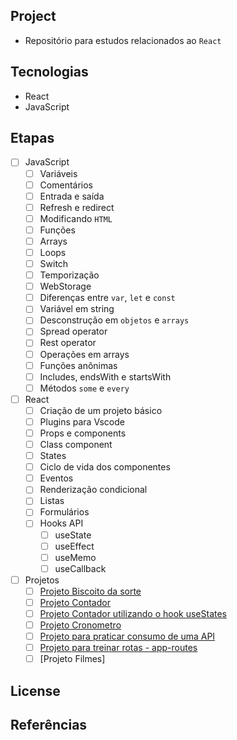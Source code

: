 ## Project

- Repositório para estudos relacionados ao `React`

## Tecnologias

- React
- JavaScript

## Etapas


- [ ] JavaScript
    - [ ] Variáveis
    - [ ] Comentários
    - [ ] Entrada e saída
    - [ ] Refresh e redirect
    - [ ] Modificando `HTML`
    - [ ] Funções
    - [ ] Arrays
    - [ ] Loops
    - [ ] Switch
    - [ ] Temporização
    - [ ] WebStorage
    - [ ] Diferenças entre `var`, `let` e `const`
    - [ ] Variável em string
    - [ ] Desconstrução em `objetos` e `arrays`
    - [ ] Spread operator
    - [ ] Rest operator
    - [ ] Operações em arrays
    - [ ] Funções anônimas
    - [ ] Includes, endsWith e startsWith
    - [ ] Métodos `some` e `every`
- [ ] React
    - [ ] Criação de um projeto básico
    - [ ] Plugins para Vscode
    - [ ] Props e components
    - [ ] Class component
    - [ ] States
    - [ ] Ciclo de vida dos componentes
    - [ ] Eventos
    - [ ] Renderização condicional
    - [ ] Listas
    - [ ] Formulários
    - [ ] Hooks API
        - [ ] useState
        - [ ] useEffect
        - [ ] useMemo
        - [ ] useCallback
- [ ] Projetos
    - [ ] [Projeto Biscoito da sorte](./biscoitodasorte/README.md)
    - [ ] [Projeto Contador](./contador/README.md)
    - [ ] [Projeto Contador utilizando o hook useStates](./contador-usestate/README.md)
    - [ ] [Projeto Cronometro](./cronometro/README.md)
    - [ ] [Projeto para praticar consumo de uma API](./blog-nutri/README.md)
    - [ ] [Projeto para treinar rotas - app-routes](./app-router/README.md)
    - [ ] [Projeto Filmes]

## License

## Referências